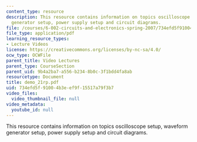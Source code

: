 ```yaml
---
content_type: resource
description: This resource contains information on topics oscilloscope setup, waveform
  generator setup, power supply setup and circuit diagrams.
file: /courses/6-002-circuits-and-electronics-spring-2007/734efd5f91004b3eef9f15517a79f3b7_demo_21rp.pdf
file_type: application/pdf
learning_resource_types:
- Lecture Videos
license: https://creativecommons.org/licenses/by-nc-sa/4.0/
ocw_type: OCWFile
parent_title: Video Lectures
parent_type: CourseSection
parent_uid: 9b4a2ba7-a556-b234-8b0c-3f1bdd4fa8ab
resourcetype: Document
title: demo_21rp.pdf
uid: 734efd5f-9100-4b3e-ef9f-15517a79f3b7
video_files:
  video_thumbnail_file: null
video_metadata:
  youtube_id: null
---
```

This resource contains information on topics oscilloscope setup, waveform generator setup, power supply setup and circuit diagrams.